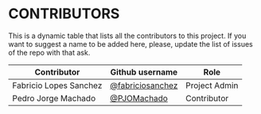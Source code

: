 # CONTRIBUTORS

This is a dynamic table that lists all the contributors to this project. If you want to suggest a name to be added here, please, update the list of issues of the repo with that ask.

| Contributor | Github username | Role |
| ---------- | ---------- | ---------- |
| Fabricio Lopes Sanchez | [@fabriciosanchez](https://github.com/fabriciosanchez) | Project Admin |
| Pedro Jorge Machado | [@PJOMachado](https://github.com/PJOMachado) | Contributor |